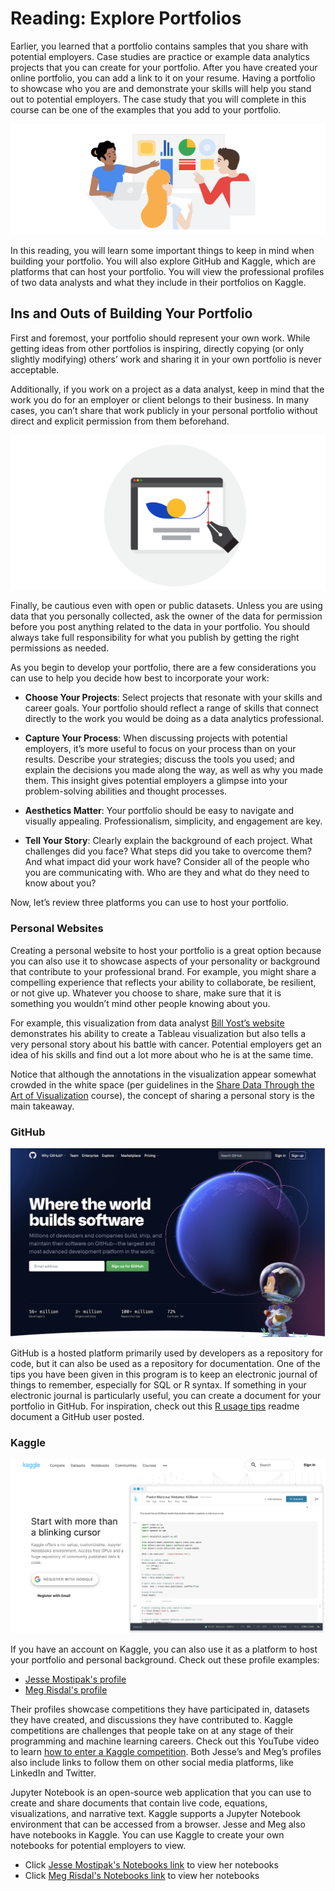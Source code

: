 # Reading: Explore Portfolios

Earlier, you learned that a portfolio contains samples that you share with potential employers. Case studies are practice or example data analytics projects that you can create for your portfolio. After you have created your online portfolio, you can add a link to it on your resume. Having a portfolio to showcase who you are and demonstrate your skills will help you stand out to potential employers. The case study that you will complete in this course can be one of the examples that you add to your portfolio.

![Image of 3 co-workers sitting at a table and pointing at a board with various visual charts](./resources/img-2.png)

In this reading, you will learn some important things to keep in mind when building your portfolio. You will also explore GitHub and Kaggle, which are platforms that can host your portfolio. You will view the professional profiles of two data analysts and what they include in their portfolios on Kaggle.

## Ins and Outs of Building Your Portfolio

First and foremost, your portfolio should represent your own work. While getting ideas from other portfolios is inspiring, directly copying (or only slightly modifying) others’ work and sharing it in your own portfolio is never acceptable.

Additionally, if you work on a project as a data analyst, keep in mind that the work you do for an employer or client belongs to their business. In many cases, you can’t share that work publicly in your personal portfolio without direct and explicit permission from them beforehand.

![Image of a digital pen drawing on a web page](./resources/img-3.png)

Finally, be cautious even with open or public datasets. Unless you are using data that you personally collected, ask the owner of the data for permission before you post anything related to the data in your portfolio. You should always take full responsibility for what you publish by getting the right permissions as needed.

As you begin to develop your portfolio, there are a few considerations you can use to help you decide how best to incorporate your work:

- **Choose Your Projects**: Select projects that resonate with your skills and career goals. Your portfolio should reflect a range of skills that connect directly to the work you would be doing as a data analytics professional.

- **Capture Your Process**: When discussing projects with potential employers, it’s more useful to focus on your process than on your results. Describe your strategies; discuss the tools you used; and explain the decisions you made along the way, as well as why you made them. This insight gives potential employers a glimpse into your problem-solving abilities and thought processes.

- **Aesthetics Matter**: Your portfolio should be easy to navigate and visually appealing. Professionalism, simplicity, and engagement are key.

- **Tell Your Story**: Clearly explain the background of each project. What challenges did you face? What steps did you take to overcome them? And what impact did your work have? Consider all of the people who you are communicating with. Who are they and what do they need to know about you?

Now, let’s review three platforms you can use to host your portfolio.

### Personal Websites

Creating a personal website to host your portfolio is a great option because you can also use it to showcase aspects of your personality or background that contribute to your professional brand. For example, you might share a compelling experience that reflects your ability to collaborate, be resilient, or not give up. Whatever you choose to share, make sure that it is something you wouldn’t mind other people knowing about you.

For example, this visualization from data analyst [Bill Yost’s website](https://www.billyost.net/) demonstrates his ability to create a Tableau visualization but also tells a very personal story about his battle with cancer. Potential employers get an idea of his skills and find out a lot more about who he is at the same time.

Notice that although the annotations in the visualization appear somewhat crowded in the white space (per guidelines in the [Share Data Through the Art of Visualization](../../../6_Share-Data-Through-the-Art-of-Visualization/readme_course-6.md) course), the concept of sharing a personal story is the main takeaway.

### GitHub

![This is a screenshot of the GitHub home page.](./resources/img-4-github-banner.png)

GitHub is a hosted platform primarily used by developers as a repository for code, but it can also be used as a repository for documentation. One of the tips you have been given in this program is to keep an electronic journal of things to remember, especially for SQL or R syntax. If something in your electronic journal is particularly useful, you can create a document for your portfolio in GitHub. For inspiration, check out this [R usage tips](https://github.com/erikaduan/R-tips/blob/master/README.md) readme document a GitHub user posted.

### Kaggle

![This is a screenshot of the Kaggle home page.](./resources/img-5-kaggle-banner.png)

If you have an account on Kaggle, you can also use it as a platform to host your portfolio and personal background. Check out these profile examples:

- [Jesse Mostipak's profile](https://www.kaggle.com/jessemostipak)
- [Meg Risdal's profile](https://www.kaggle.com/mrisdal)

Their profiles showcase competitions they have participated in, datasets they have created, and discussions they have contributed to. Kaggle competitions are challenges that people take on at any stage of their programming and machine learning careers. Check out this YouTube video to learn [how to enter a Kaggle competition](https://www.youtube.com/watch?v=GJBOMWpLpTQ). Both Jesse’s and Meg’s profiles also include links to follow them on other social media platforms, like LinkedIn and Twitter.

Jupyter Notebook is an open-source web application that you can use to create and share documents that contain live code, equations, visualizations, and narrative text. Kaggle supports a Jupyter Notebook environment that can be accessed from a browser. Jesse and Meg also have notebooks in Kaggle. You can use Kaggle to create your own notebooks for potential employers to view.

- Click [Jesse Mostipak's Notebooks link](https://www.kaggle.com/jessemostipak/notebooks) to view her notebooks
- Click [Meg Risdal's Notebooks link](https://www.kaggle.com/mrisdal/notebooks) to view her notebooks